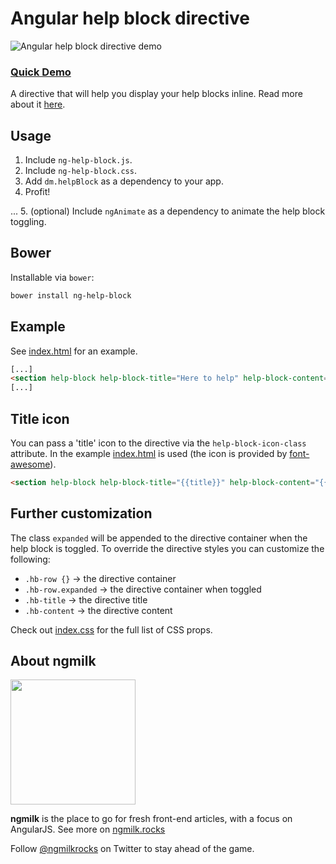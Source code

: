 # Angular help block directive
![Angular help block directive demo](https://ngmilk.rocks/content/images/2015/09/kD5cm9.gif)


### [Quick Demo](http://ng-milk.github.io/angular-help-block-directive/)
A directive that will help you display your help blocks inline. Read more about it [here](https://ngmilk.rocks/2015/09/15/angular-directive-for-collapsible-help-blocks-ng-help-block/).


## Usage
1. Include `ng-help-block.js`.
2. Include `ng-help-block.css`.
3. Add `dm.helpBlock` as a dependency to your app.
4. Profit!

...
5. (optional) Include `ngAnimate` as a dependency to animate the help block toggling.


## Bower
Installable via `bower`:

```bash
bower install ng-help-block
```

## Example
See [index.html](https://github.com/ng-milk/angular-help-block-directive/blob/master/index.html) for an example.

```html
[...]
<section help-block help-block-title="Here to help" help-block-content="Help content"></section>
[...]
```

## Title icon
You can pass a 'title' icon to the directive via the `help-block-icon-class` attribute. In the example [index.html](https://github.com/ng-milk/angular-help-block-directive/blob/master/index.html) is used (the icon is provided by [font-awesome](https://fortawesome.github.io/Font-Awesome/)).

```html
<section help-block help-block-title="{{title}}" help-block-content="{{content}}" help-block-icon-class="fa fa-question-circle"></section>
```

## Further customization
The class `expanded` will be appended to the directive container when the help block is toggled.
To override the directive styles you can customize the following:
* `.hb-row {}` -> the directive container
* `.hb-row.expanded` -> the directive container when toggled
* `.hb-title` -> the directive title
* `.hb-content` -> the directive content

Check out [index.css](https://github.com/ng-milk/angular-help-block-directive/blob/master/src/index.css) for the full list of CSS props.


## About ngmilk
<img src="http://ngmilk.rocks/content/images/2014/10/111-1.jpg" width="200px"/>

**ngmilk** is the place to go for fresh front-end articles, with a focus on AngularJS.
See more on [ngmilk.rocks](https://ngmilk.rocks)

Follow [@ngmilkrocks](http://twitter.com/ngmilkrocks) on Twitter to stay ahead of the game.

